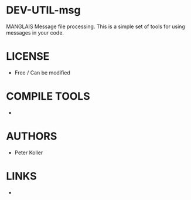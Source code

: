 DEV-UTIL-msg
============

MANGLAIS Message file processing. This is a simple set of tools for using messages in your code. 

LICENSE
===============
* Free / Can be modified

COMPILE TOOLS
===============
* 
 
AUTHORS
===============
* Peter Koller

LINKS
===============
* 
